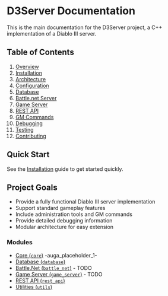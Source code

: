 # D3Server Documentation

This is the main documentation for the D3Server project, a C++ implementation of a Diablo III server.

## Table of Contents

1. [Overview](overview.md)
2. [Installation](installation.md)
3. [Architecture](architecture.md)
4. [Configuration](configuration.md)
5. [Database](database.md)
6. [Battle.net Server](battle_net.md)
7. [Game Server](game_server.md)
8. [REST API](rest_api.md)
9. [GM Commands](gm_commands.md)
10. [Debugging](debugging.md)
11. [Testing](testing.md)
12. [Contributing](contributing.md)

## Quick Start

See the [Installation](installation.md) guide to get started quickly.

## Project Goals

- Provide a fully functional Diablo III server implementation
- Support standard gameplay features
- Include administration tools and GM commands
- Provide detailed debugging information
- Modular architecture for easy extension

### Modules

*   [Core (`core`)](core.md) -auga_placeholder_1-
*   [Database (`database`)](database.md)
*   [Battle.Net (`battle_net`)](battle_net.md) - TODO
*   [Game Server (`game_server`)](game_server.md) - TODO
*   [REST API (`rest_api`)](rest_api.md)
*   [Utilities (`utils`)](utils.md) 